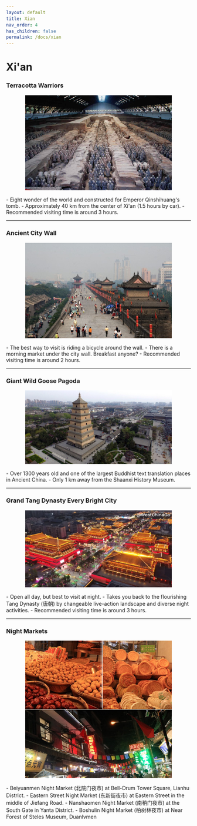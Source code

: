 ```yaml
---
layout: default
title: Xian
nav_order: 4
has_children: false
permalink: /docs/xian
---
```


# Xi'an

### Terracotta Warriors
<p>
<center><img src="assets/img/terra.jpg" alt="drawing" width="400"/></center>
</p>
- Eight wonder of the world and constructed for Emperor Qinshihuang's tomb. 
- Approximately 40 km from the center of Xi'an (1.5 hours by car).
- Recommended visiting time is around 3 hours.

***

### Ancient City Wall
<p>
<center><img src="assets/img/city-wall.jpg" alt="drawing" width="400"/></center>
</p>
- The best way to visit is riding a bicycle around the wall. 
- There is a morning market under the city wall. Breakfast anyone?
- Recommended visiting time is around 2 hours.

***

### Giant Wild Goose Pagoda
<p>
<center><img src="assets/img/giant-wild-goose-pagoda-xian.jpg" alt="drawing" width="400"/></center>
</p>
- Over 1300 years old and one of the largest Buddhist text translation places in Ancient China.
- Only 1 km away from the Shaanxi History Museum.

***

### Grand Tang Dynasty Every Bright City
<p>
<center><img src="assets/img/ever-bright-city.png" alt="drawing" width="400"/></center>
</p>
- Open all day, but best to visit at night. 
- Takes you back to the flourishing Tang Dynasty (唐朝) by changeable live-action landscape and diverse night activities.
- Recommended visiting time is around 3 hours.

***

### Night Markets
<p>
<center><img src="assets/img/xian-night-market.png" alt="drawing" width="400"/></center>
</p>
- Beiyuanmen Night Market (北院门夜市) at Bell-Drum Tower Square, Lianhu District.
- Eastern Street Night Market (东新街夜市) at Eastern Street in the middle of Jiefang Road.
- Nanshaomen Night Market (南稍门夜市) at the South Gate in Yanta District.
- Boshulin Night Market (柏树林夜市) at Near Forest of Steles Museum, Duanlvmen